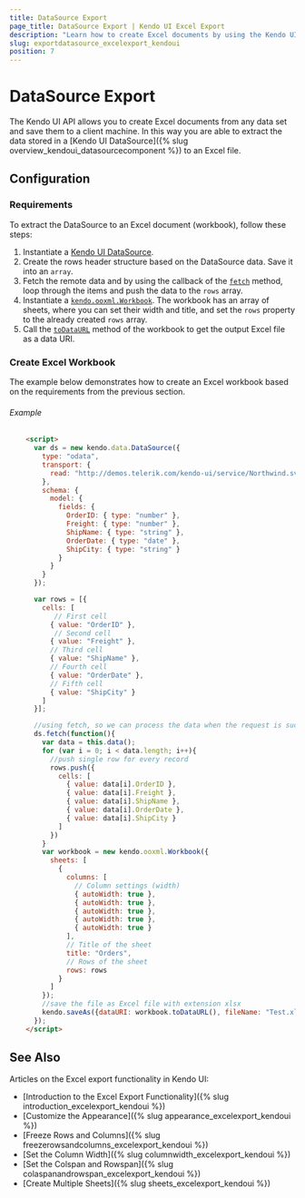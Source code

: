 ```yaml
---
title: DataSource Export
page_title: DataSource Export | Kendo UI Excel Export
description: "Learn how to create Excel documents by using the Kendo UI DataSource component."
slug: exportdatasource_excelexport_kendoui
position: 7
---
```


# DataSource Export

The Kendo UI API allows you to create Excel documents from any data set and save them to a client machine. In this way you are able to extract the data stored in a [Kendo UI DataSource]({% slug overview_kendoui_datasourcecomponent %}) to an Excel file.

## Configuration

### Requirements

To extract the DataSource to an Excel document (workbook), follow these steps:

1. Instantiate a [Kendo UI DataSource](/api/javascript/data/datasource).
2. Create the rows header structure based on the DataSource data. Save it into an `array`.
3. Fetch the remote data and by using the callback of the [`fetch`](/api/javascript/data/datasource#methods-fetch) method, loop through the items and push the data to the `rows` array.
4. Instantiate a [`kendo.ooxml.Workbook`](/api/javascript/ooxml/workbook). The workbook has an array of sheets, where you can set their width and title, and set the `rows` property to the already created `rows` array.
5. Call the [`toDataURL`](/api/javascript/ooxml/workbook#methods-toDataURL) method of the workbook to get the output Excel file as a data URI.

### Create Excel Workbook

The example below demonstrates how to create an Excel workbook based on the requirements from the previous section.

###### Example

```html
    <script>
      var ds = new kendo.data.DataSource({
        type: "odata",
        transport: {
          read: "http://demos.telerik.com/kendo-ui/service/Northwind.svc/Orders"
        },
        schema: {
          model: {
            fields: {
              OrderID: { type: "number" },
              Freight: { type: "number" },
              ShipName: { type: "string" },
              OrderDate: { type: "date" },
              ShipCity: { type: "string" }
            }
          }
        }
      });

      var rows = [{
        cells: [
           // First cell
          { value: "OrderID" },
           // Second cell
          { value: "Freight" },
          // Third cell
          { value: "ShipName" },
          // Fourth cell
          { value: "OrderDate" },
          // Fifth cell
          { value: "ShipCity" }
        ]
      }];

      //using fetch, so we can process the data when the request is successfully completed
      ds.fetch(function(){
        var data = this.data();
        for (var i = 0; i < data.length; i++){
          //push single row for every record
          rows.push({
            cells: [
              { value: data[i].OrderID },
              { value: data[i].Freight },
              { value: data[i].ShipName },
              { value: data[i].OrderDate },
              { value: data[i].ShipCity }
            ]
          })
        }
        var workbook = new kendo.ooxml.Workbook({
          sheets: [
            {
              columns: [
                // Column settings (width)
                { autoWidth: true },
                { autoWidth: true },
                { autoWidth: true },
                { autoWidth: true },
                { autoWidth: true }
              ],
              // Title of the sheet
              title: "Orders",
              // Rows of the sheet
              rows: rows
            }
          ]
        });
        //save the file as Excel file with extension xlsx
        kendo.saveAs({dataURI: workbook.toDataURL(), fileName: "Test.xlsx"});
      });
    </script>
```

## See Also

Articles on the Excel export functionality in Kendo UI:

* [Introduction to the Excel Export Functionality]({% slug introduction_excelexport_kendoui %})
* [Customize the Appearance]({% slug appearance_excelexport_kendoui %})
* [Freeze Rows and Columns]({% slug freezerowsandcolumns_excelexport_kendoui %})
* [Set the Column Width]({% slug columnwidth_excelexport_kendoui %})
* [Set the Colspan and Rowspan]({% slug colaspanandrowspan_excelexport_kendoui %})
* [Create Multiple Sheets]({% slug sheets_excelexport_kendoui %})
